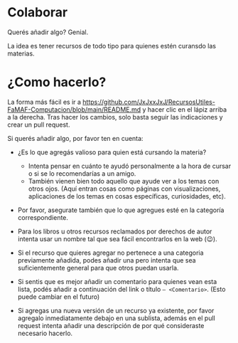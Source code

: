 # Colaborar
Querés añadir algo? Genial.

La idea es tener recursos de todo tipo para quienes estén curansdo las materias. 

# ¿Como hacerlo?

La forma más fácil es ir a https://github.com/JxJxxJxJ/RecursosUtiles-FaMAF-Computacion/blob/main/README.md y hacer clic en el lápiz arriba a la derecha. Tras hacer los cambios, solo basta seguir las indicaciones y crear un pull request.

Si querés añadir algo, por favor ten en cuenta:

- ¿Es lo que agregás valioso para quien está cursando la materia?
  - Intenta pensar en cuánto te ayudó personalmente a la hora de cursar o si se lo recomendarías a un amigo.
  - También vienen bien todo aquello que ayude ver a los temas con otros ojos. (Aquí entran cosas como páginas con visualizaciones, aplicaciones de los temas en cosas específicas, curiosidades, etc).

- Por favor, asegurate también que lo que agregues esté en la categoría correspondiente.

- Para los libros u otros recursos reclamados por derechos de autor intenta usar un nombre tal que sea fácil encontrarlos en la web (:wink:).

- Si el recurso que quieres agregar no pertenece a una categoria previamente añadida, podes añadir una pero intenta que sea suficientemente general para que otros puedan usarla.

- Si sentis que es mejor añadir un comentario para quienes vean esta lista, podés añadir a continuación del link o título `— <Comentario>`. (Esto puede cambiar en el futuro)

- Si agregas una nueva versión de un recurso ya existente, por favor agregalo inmediatamente debajo en una sublista, además en el pull request intenta añadir una descripción de por qué consideraste necesario hacerlo.

